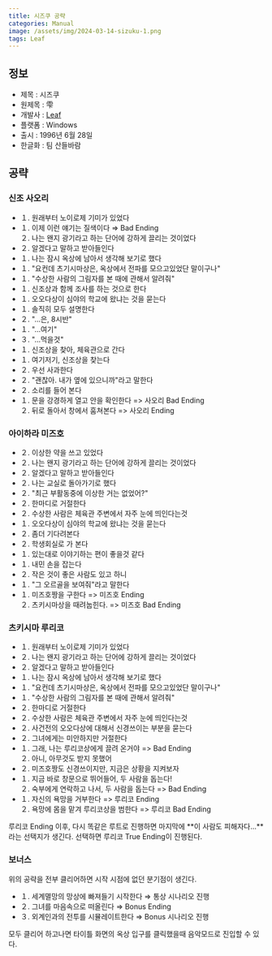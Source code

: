 ```yaml
---
title: 시즈쿠 공략
categories: Manual
image: /assets/img/2024-03-14-sizuku-1.png
tags: Leaf
---
```


## 정보

  * 제목 : 시즈쿠
  * 원제목 : 雫
  * 개발사 : [Leaf](/tags/leaf)
  * 플랫폼 : Windows
  * 출시 : 1996년 6월 28일
  * 한글화 : 팀 산들바람

## 공략

### 신조 사오리

  * １. 원래부터 노이로제 기미가 있었다
  * １. 이제 이런 얘기는 질색이다 ⇒ Bad Ending<br> ２. 나는 왠지 광기라고 하는 단어에 강하게 끌리는 것이었다
  * ２. 알겠다고 말하고 받아들인다
  * １. 나는 잠시 옥상에 남아서 생각해 보기로 했다
  * １. "요컨데 츠기시마상은, 옥상에서 전파를 모으고있었단 말이구나"
  * １. "수상한 사람의 그림자를 본 때에 관해서 알려줘"
  * １. 신조상과 함께 조사를 하는 것으로 한다
  * １. 오오다상이 심야의 학교에 왔냐는 것을 묻는다
  * １. 솔직히 모두 설명한다
  * ２. "...은,  8시반"
  * １. "...여기"
  * ３. "...먹을것"
  * １. 신조상을 찾아, 체육관으로 간다
  * １. 여기저기, 신조상을 찾는다
  * ２. 우선 사과한다
  * ２. "괜찮아. 내가 옆에 있으니까"라고 말한다
  * ２. 소리를 들어 본다
  * １. 문을 강경하게 열고 안을 확인한다 => 사오리 Bad Ending<br> ２. 뒤로 돌아서 창에서 훔쳐본다 => 사오리 Ending

### 아이하라 미즈호

  * ２. 이상한 약을 쓰고 있었다
  * ２. 나는 왠지 광기라고 하는 단어에 강하게 끌리는 것이었다
  * ２. 알겠다고 말하고 받아들인다
  * ２. 나는 교실로 돌아가기로 했다
  * ２. "최근 부활동중에 이상한 거는 없었어?"
  * ２. 한마디로 거절한다
  * ２. 수상한 사람은 체육관 주변에서 자주 눈에 띄인다는것
  * １. 오오다상이 심야의 학교에 왔냐는 것을 묻는다
  * ２. 좀더 기다려본다
  * ２. 학생회실로 가 본다
  * １. 있는대로 이야기하는 편이 좋을것 같다
  * １. 내민 손을 잡는다
  * ２. 작은 것이 좋은 사람도 있고 하니
  * １. "그 오르골을 보여줘"라고 말한다
  * １. 미즈호짱을 구한다 => 미즈호 Ending<br> ２. 츠키시마상을 때려눕힌다. => 미즈호 Bad Ending

### 츠키시마 루리코

  * １. 원래부터 노이로제 기미가 있었다
  * ２. 나는 왠지 광기라고 하는 단어에 강하게 끌리는 것이었다
  * ２. 알겠다고 말하고 받아들인다
  * １. 나는 잠시 옥상에 남아서 생각해 보기로 했다
  * １. "요컨데 츠기시마상은, 옥상에서 전파를 모으고있었단 말이구나"
  * １. "수상한 사람의 그림자를 본 때에 관해서 알려줘"
  * ２. 한마디로 거절한다
  * ２. 수상한 사람은 체육관 주변에서 자주 눈에 띄인다는것
  * ２. 사건전의 오오다상에 대해서 신경쓰이는 부분을 묻는다
  * ２. 그녀에게는 미안하지만 거절한다
  * １. 그래, 나는 루리코상에게 끌려 온거야 => Bad Ending<br> ２. 아니, 아무것도 받지 못했어
  * ２. 미즈호짱도 신경쓰이지만, 지금은 상황을 지켜보자
  * １. 지금 바로 창문으로 뛰어들어, 두 사람을 돕는다!<br> ２. 숙부에게 연락하고 나서, 두 사람을 돕는다 => Bad Ending
  * １. 자신의 욕망을 거부한다 => 루리코 Ending<br> ２. 욕망에 몸을 맡겨 루리코상을 범한다 => 루리코 Bad Ending


루리코 Ending 이후, 다시 똑같은 루트로 진행하면 마지막에 **이 사람도 피해자다...**라는 선택지가 생긴다. 선택하면 루리코 True Ending이 진행된다.  

### 보너스

위의 공략을 전부 클리어하면 시작 시점에 없던 분기점이 생긴다.  

  * １. 세계멸망의 망상에 빠져들기 시작한다 ⇒ 통상 시나리오 진행
  * ２. 그녀를 마음속으로 떠올린다 ⇒ Bonus Ending
  * ３. 외계인과의 전투를 시뮬레이트한다 ⇒ Bonus 시나리오 진행

모두 클리어 하고나면 타이틀 화면의 옥상 입구를 클릭했을때 음악모드로 진입할 수 있다.  
